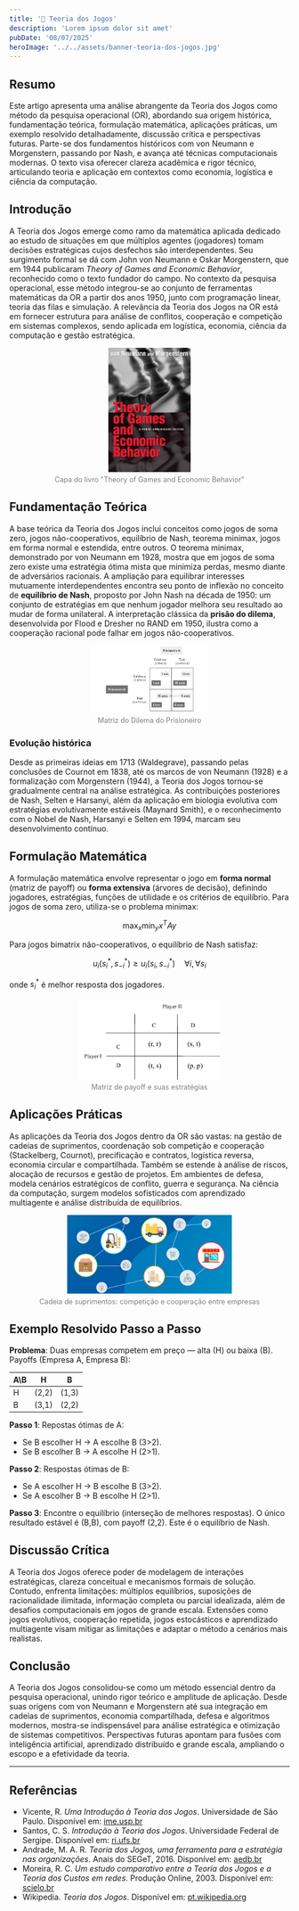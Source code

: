 ```yaml
---
title: '🎲 Teoria dos Jogos'
description: 'Lorem ipsum dolor sit amet'
pubDate: '08/07/2025'
heroImage: '../../assets/banner-teoria-dos-jogos.jpg'
---
```


## Resumo  
Este artigo apresenta uma análise abrangente da Teoria dos Jogos como método da pesquisa operacional (OR), abordando sua origem histórica, fundamentação teórica, formulação matemática, aplicações práticas, um exemplo resolvido detalhadamente, discussão crítica e perspectivas futuras. Parte-se dos fundamentos históricos com von Neumann e Morgenstern, passando por Nash, e avança até técnicas computacionais modernas. O texto visa oferecer clareza acadêmica e rigor técnico, articulando teoria e aplicação em contextos como economia, logística e ciência da computação.

## Introdução  
A Teoria dos Jogos emerge como ramo da matemática aplicada dedicado ao estudo de situações em que múltiplos agentes (jogadores) tomam decisões estratégicas cujos desfechos são interdependentes. Seu surgimento formal se dá com John von Neumann e Oskar Morgenstern, que em 1944 publicaram *Theory of Games and Economic Behavior*, reconhecido como o texto fundador do campo. No contexto da pesquisa operacional, esse método integrou-se ao conjunto de ferramentas matemáticas da OR a partir dos anos 1950, junto com programação linear, teoria das filas e simulação. A relevância da Teoria dos Jogos na OR está em fornecer estrutura para análise de conflitos, cooperação e competição em sistemas complexos, sendo aplicada em logística, economia, ciência da computação e gestão estratégica.

<figure style="text-align: center;">
  <img src="/src/assets/theory.jpg" 
       alt="Descrição" 
       style="max-width: 35%; height: auto; display: block; margin: 0 auto;" />
  <figcaption style="font-size: 0.9em; color: gray; margin-top: 0.5em;">
    Capa do livro "Theory of Games and Economic Behavior"
  </figcaption>
</figure>

## Fundamentação Teórica  
A base teórica da Teoria dos Jogos inclui conceitos como jogos de soma zero, jogos não-cooperativos, equilíbrio de Nash, teorema minimax, jogos em forma normal e estendida, entre outros. O teorema minimax, demonstrado por von Neumann em 1928, mostra que em jogos de soma zero existe uma estratégia ótima mista que minimiza perdas, mesmo diante de adversários racionais. A ampliação para equilibrar interesses mutuamente interdependentes encontra seu ponto de inflexão no conceito de **equilíbrio de Nash**, proposto por John Nash na década de 1950: um conjunto de estratégias em que nenhum jogador melhora seu resultado ao mudar de forma unilateral. A interpretação clássica da **prisão do dilema**, desenvolvida por Flood e Dresher no RAND em 1950, ilustra como a cooperação racional pode falhar em jogos não-cooperativos.

<figure style="text-align: center;">
  <img src="/src/assets/dilema-do-prisioneiro.png" 
       alt="Matriz do Dilema do Prisioneiro" 
       style="max-width: 50%; height: auto; display: block; margin: 0 auto;" />
  <figcaption style="font-size: 0.9em; color: gray; margin-top: 0.5em;">
    Matriz do Dilema do Prisioneiro
  </figcaption>
</figure>

### Evolução histórica  
Desde as primeiras ideias em 1713 (Waldegrave), passando pelas conclusões de Cournot em 1838, até os marcos de von Neumann (1928) e a formalização com Morgenstern (1944), a Teoria dos Jogos tornou-se gradualmente central na análise estratégica. As contribuições posteriores de Nash, Selten e Harsanyi, além da aplicação em biologia evolutiva com estratégias evolutivamente estáveis (Maynard Smith), e o reconhecimento com o Nobel de Nash, Harsanyi e Selten em 1994, marcam seu desenvolvimento contínuo.

## Formulação Matemática  
A formulação matemática envolve representar o jogo em **forma normal** (matriz de payoff) ou **forma extensiva** (árvores de decisão), definindo jogadores, estratégias, funções de utilidade e os critérios de equilíbrio. Para jogos de soma zero, utiliza-se o problema minimax:

$$
\max_{x} \min_{y} x^T A y
$$

Para jogos bimatrix não-cooperativos, o equilíbrio de Nash satisfaz:

$$
u_i(s_i^*, s_{-i}^*) \ge u_i(s_i, s_{-i}^*) \quad \forall i, \forall s_i
$$

onde $s_i^*$ é melhor resposta dos jogadores.

<figure style="text-align: center;">
  <img src="/src/assets/matriz-de-payoff.png" 
       alt="Matriz de payoff com estratégias" 
       style="max-width: 60%; height: auto; display: block; margin: 0 auto;" />
  <figcaption style="font-size: 0.9em; color: gray; margin-top: 0.5em;">
    Matriz de payoff e suas estratégias
  </figcaption>
</figure>

## Aplicações Práticas  
As aplicações da Teoria dos Jogos dentro da OR são vastas: na gestão de cadeias de suprimentos, coordenação sob competição e cooperação (Stackelberg, Cournot), precificação e contratos, logística reversa, economia circular e compartilhada. Também se estende à análise de riscos, alocação de recursos e gestão de projetos. Em ambientes de defesa, modela cenários estratégicos de conflito, guerra e segurança. Na ciência da computação, surgem modelos sofisticados com aprendizado multiagente e análise distribuída de equilíbrios.  

<figure style="text-align: center;">
  <img src="/src/assets/cadeia-de-suprimentos.jpg" 
       alt="Cadeia de suprimentos com competição e cooperação" 
       style="max-width: 70%; height: auto; display: block; margin: 0 auto;" />
  <figcaption style="font-size: 0.9em; color: gray; margin-top: 0.5em;">
    Cadeia de suprimentos: competição e cooperação entre empresas
  </figcaption>
</figure>

## Exemplo Resolvido Passo a Passo  

**Problema**: Duas empresas competem em preço — alta (H) ou baixa (B). Payoffs (Empresa A, Empresa B):

| A\B | H       | B       |
|-----|---------|---------|
| H   | (2,2)   | (1,3)   |
| B   | (3,1)   | (2,2)   |

**Passo 1**: Repostas ótimas de A:
- Se B escolher H → A escolhe B (3>2).
- Se B escolher B → A escolhe H (2>1).

**Passo 2**: Respostas ótimas de B:
- Se A escolher H → B escolhe B (3>2).
- Se A escolher B → B escolhe H (2>1).

**Passo 3**: Encontre o equilíbrio (interseção de melhores respostas). O único resultado estável é (B,B), com payoff (2,2). Este é o equilíbrio de Nash.

## Discussão Crítica  
A Teoria dos Jogos oferece poder de modelagem de interações estratégicas, clareza conceitual e mecanismos formais de solução. Contudo, enfrenta limitações: múltiplos equilíbrios, suposições de racionalidade ilimitada, informação completa ou parcial idealizada, além de desafios computacionais em jogos de grande escala. Extensões como jogos evolutivos, cooperação repetida, jogos estocásticos e aprendizado multiagente visam mitigar as limitações e adaptar o método a cenários mais realistas.

## Conclusão  
A Teoria dos Jogos consolidou-se como um método essencial dentro da pesquisa operacional, unindo rigor teórico e amplitude de aplicação. Desde suas origens com von Neumann e Morgenstern até sua integração em cadeias de suprimentos, economia compartilhada, defesa e algoritmos modernos, mostra-se indispensável para análise estratégica e otimização de sistemas competitivos. Perspectivas futuras apontam para fusões com inteligência artificial, aprendizado distribuído e grande escala, ampliando o escopo e a efetividade da teoria.

---

## Referências  
- Vicente, R. *Uma Introdução à Teoria dos Jogos*. Universidade de São Paulo. Disponível em: [ime.usp.br](https://www.ime.usp.br/~rvicente/IntroTeoriaDosJogos.pdf)  
- Santos, C. S. *Introdução à Teoria dos Jogos*. Universidade Federal de Sergipe. Disponível em: [ri.ufs.br](https://ri.ufs.br/bitstream/riufs/8805/2/CLEVERTON_SOUZA_SANTOS.pdf)  
- Andrade, M. A. R. *Teoria dos Jogos, uma ferramenta para a estratégia nas organizações*. Anais do SEGeT, 2016. Disponível em: [aedb.br](https://www.aedb.br/seget/arquivos/artigos16/24124247.pdf)  
- Moreira, R. C. *Um estudo comparativo entre a Teoria dos Jogos e a Teoria dos Custos em redes*. Produção Online, 2003. Disponível em: [scielo.br](https://www.scielo.br/j/pope/a/zzm4gHDnCp5HZMGmcCkSwMx/abstract/?format=html&lang=pt)  
- Wikipedia. *Teoria dos Jogos*. Disponível em: [pt.wikipedia.org](https://pt.wikipedia.org/wiki/Teoria_dos_jogos)  
